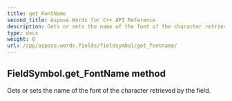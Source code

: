 ```yaml
---
title: get_FontName
second_title: Aspose.Words for C++ API Reference
description: Gets or sets the name of the font of the character retrieved by the field. 
type: docs
weight: 0
url: /cpp/aspose.words.fields/fieldsymbol/get_fontname/
---
```

## FieldSymbol.get_FontName method


Gets or sets the name of the font of the character retrieved by the field. 

